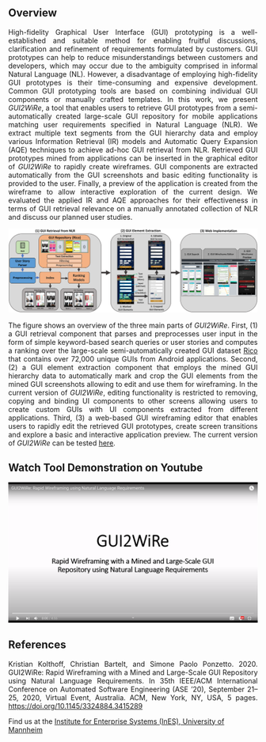 ## Overview
<p align="justify">
High-fidelity Graphical User Interface (GUI) prototyping is a well-established and suitable method for enabling fruitful discussions, clarification and refinement of requirements formulated by customers. GUI prototypes can help to reduce misunderstandings between customers and developers, which may occur due to the ambiguity comprised in informal Natural Language (NL). However, a disadvantage of employing high-fidelity GUI prototypes is their time-consuming and expensive development. Common GUI prototyping tools are based on combining individual GUI components or manually crafted templates. In this work, we present <i>GUI2WiRe</i>, a tool that enables users to retrieve GUI prototypes from a semi-automatically created large-scale GUI repository for mobile applications matching user requirements specified in Natural Language (NLR). We extract multiple text segments from the GUI hierarchy data and employ various Information Retrieval (IR) models and Automatic Query Expansion (AQE) techniques to achieve ad-hoc GUI retrieval from NLR. Retrieved GUI prototypes mined from applications can be inserted in the graphical editor of <i>GUI2WiRe</i> to rapidly create wireframes. GUI components are extracted automatically from the GUI screenshots and basic editing functionality is provided to the user. Finally, a preview of the application is created from the wireframe to allow interactive exploration of the current design. We evaluated the applied IR and AQE approaches for their effectiveness in terms of GUI retrieval relevance on a manually annotated collection of NLR and discuss our planned user studies.
 </p>

![alt tag](https://raw.githubusercontent.com/kristiankolthoff/GUI2WiRe/master/gui2wire_tool_overview.png)

<p align="justify">
The figure shows an overview of the three main parts of <i>GUI2WiRe</i>. First, (1) a GUI retrieval component that parses and preprocesses user input in the form of simple keyword-based search queries or user stories and computes a ranking over the large-scale semi-automatically created GUI dataset <a href="https://interactionmining.org/rico" target="_blank">Rico</a> that contains over 72,000 unique GUIs from Android applications. Second, (2) a GUI element extraction component that employs the mined GUI hierarchy data to automatically mark and crop the GUI elements from the mined GUI screenshots allowing to edit and use them for wireframing. In the current version of <i>GUI2WiRe</i>, editing functionality is restricted to removing, copying and binding UI components to other screens allowing users to create custom GUIs with UI components extracted from different applications. Third, (3) a web-based GUI wireframing editor that enables users to rapidly edit the retrieved GUI prototypes, create screen transitions and explore a basic and interactive application preview. The current version of <i>GUI2WiRe</i> can be tested <a href="http://alkmaar.informatik.uni-mannheim.de/gui2r/gui2wire/" target="_blank">here</a>.
</p>


## Watch Tool Demonstration on Youtube

[![GUI2WiRe](https://raw.githubusercontent.com/kristiankolthoff/GUI2WiRe/master/gui2wire_youtube.png)](https://youtu.be/2nN-Xr2Hk7I)

## References
<p align="justify">
Kristian Kolthoff, Christian Bartelt, and Simone Paolo Ponzetto. 2020. GUI2WiRe: Rapid Wireframing with a Mined and Large-Scale GUI Repository using Natural Language Requirements. In 35th IEEE/ACM International Conference on Automated Software Engineering (ASE ’20), September 21–25, 2020, Virtual Event, Australia. ACM, New York, NY, USA, 5 pages. <a href="https://doi.org/10.1145/3324884.3415289" target="_blank">https://doi.org/10.1145/3324884.3415289</a>
 </p>
 
Find us at the <a href="http://www.institute-for-enterprise-systems.de/index.php?id=1&L=1" target="_blank">Institute for Enterprise Systems (InES), University of Mannheim</a>
